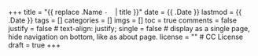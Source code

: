 +++
title = "{{ replace .Name `-` ` ` | title }}"
date = {{ .Date }}
lastmod = {{ .Date }}
tags = []
categories = []
imgs = []
toc = true
comments = false
justify = false  # text-align: justify;
single = false  # display as a single page, hide navigation on bottom, like as about page.
license = ""  # CC License
draft = true
+++

